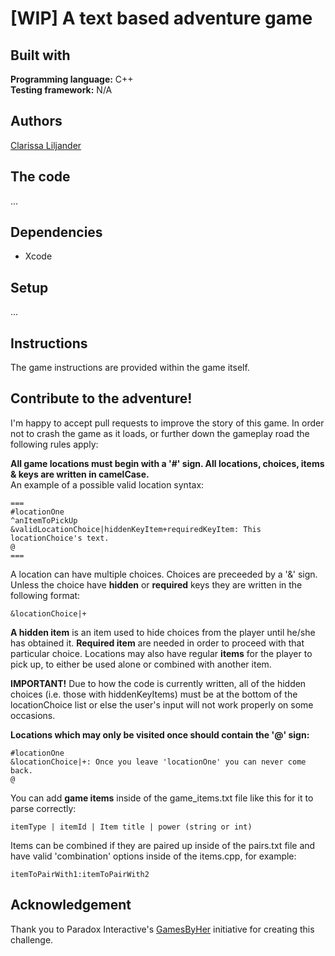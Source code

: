# [WIP] A text based adventure game

## Built with  
**Programming language:** C++  
**Testing framework:** N/A

## Authors  
[Clarissa Liljander](https://github.com/clalil)  

## The code  
...

## Dependencies  
* Xcode  

## Setup  
...

## Instructions  
The game instructions are provided within the game itself.  

## Contribute to the adventure!  
I'm happy to accept pull requests to improve the story of this game. In order not to crash the game as it loads, or further down the gameplay road the following rules apply:

__All game locations must begin with a '#' sign. All locations, choices, items & keys are written in camelCase.__  
An example of a possible valid location syntax:
```
===
#locationOne
^anItemToPickUp
&validLocationChoice|hiddenKeyItem+requiredKeyItem: This locationChoice's text.
@
===
```
A location can have multiple choices. Choices are preceeded by a '&' sign. Unless the choice have __hidden__ or __required__ keys they are written in the following format:
```
&locationChoice|+
```
**A hidden item** is an item used to hide choices from the player until he/she has obtained it. **Required item** are needed in order to proceed with that particular choice. Locations may also have regular **items** for the player to pick up, to either be used alone or combined with another item.

**IMPORTANT!**
Due to how the code is currently written, all of the hidden choices (i.e. those with hiddenKeyItems) must be at the bottom of the locationChoice list or else the user's input will not work properly on some occasions.  

__Locations which may only be visited once should contain the '@' sign:__
```
#locationOne
&locationChoice|+: Once you leave 'locationOne' you can never come back.
@
```
You can add __game items__ inside of the game_items.txt file like this for it to parse correctly:
```
itemType | itemId | Item title | power (string or int)
```
Items can be combined if they are paired up inside of the pairs.txt file and have valid 'combination' options inside of the items.cpp, for example:
```
itemToPairWith1:itemToPairWith2
```

## Acknowledgement  
Thank you to Paradox Interactive's [GamesByHer](https://gamedevcourse.paradoxinteractive.com/) initiative for creating this challenge.
